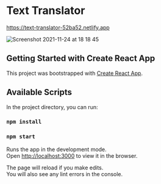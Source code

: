 # Text Translator

https://text-translator-52ba52.netlify.app

![Screenshot 2021-11-24 at 18 18 45](https://user-images.githubusercontent.com/68222437/143285697-992eec21-8f40-451f-87bb-c12bdcbe4ee9.png)

## Getting Started with Create React App

This project was bootstrapped with [Create React App](https://github.com/facebook/create-react-app).

## Available Scripts

In the project directory, you can run:

### `npm install`
### `npm start`

Runs the app in the development mode.\
Open [http://localhost:3000](http://localhost:3000) to view it in the browser.

The page will reload if you make edits.\
You will also see any lint errors in the console.
